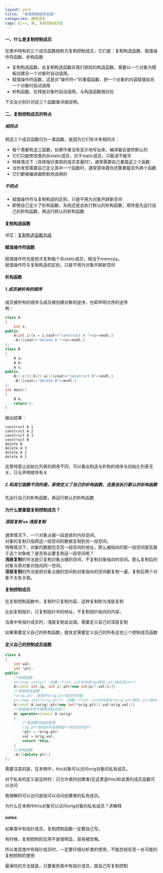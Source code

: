 ```yaml
---
layout: post 
title:  "复制控制成员总结"
categories: 编程语言
tags: [c++, 类, 复制控制成员]
---
```


#### 一、什么是复制控制成员

在类中特有的三个成员函数统称为复制控制成员，它们是：复制构造函数、赋值操作符函数、析构函数  
 - 复制构造函数，此复制构造函数非我们熟知的构造函数。需要以一个对象为模板创建另一个对象时自动调用。  
 - 赋值操作符函数，这是对"操作符="的重载函数，把一个对象的内容赋值给另一个对象时自动调用  
 - 析构函数，在释放对象时自动调用，与构造函数相对应  

下文会分别针对这三个函数做详细说明。  

#### 二、复制控制成员的特点
##### 相同点  
把这三个成员函数归为一类函数，是因为它们有许多相同点：  
 - 每个类都有这三函数，如果作者没有显示地写出来，编译器会提供默认的  
 - 它们只能修改类的非static成员，对于static成员，只能读不能写  
 - 特殊情况下（具体指针类型的成员变量时），通常需要自己重载这三个函数  
 - 当你发现需要自己定义其中一个函数时，通常意味着你还要重载另外两个函数  
 - 它们都被编译器默默地调用的  
##### 不同点
 - 赋值操作符与复制构造的区别，只是不用为对象开辟新空间
 - 即使自己定义了析构函数，系统还是会执行默认的析构函数，顺序是先运行自己的析构函数，再运行默认的析构函数

#### 复制构造函数
详见：[复制构造函数总结](http://windmissing.github.io/%E7%BC%96%E7%A8%8B%E8%AF%AD%E8%A8%80/2012-01/copy-constructor-summarize.html)  

#### 赋值操作符函数

赋值操作符也是依次复制每个非static成员，相当于memcpy。  
赋值操作符与复制构造的区别，只是不用为对象开辟新空间

#### 析构函数  
##### 1.成员被析构的顺序  
成员被析构的顺序与成员被创建对象的逆序，也即声明次序的逆序  
例：  

```c++
class A  
{  
    int x;  
public:  
    A(int i){x = i;cout<<"construct A "<<i<<endl;}  
    ~A(){cout<<"delete A "<<x<<endl;}  
};  
class B  
{  
    A a;  
    A b;  
    A c;  
public:  
    B():c(3),b(2),a(1){cout<<"construct B"<<endl;}  
    ~B(){cout<<"delete B"<<endl;}  
};  
int main()  
{  
    B b;  
    return 0;  
}  
```

输出结果：  

```
construct A 1
construct A 2
construct A 3
construct B
delete B
delete A 3
delete A 2
delete A 1
```

这里特意让初始化列表的顺序不同，可以看出构造与析构的顺序与初始化列表无关，只与声明顺序有关

##### 2.和其它函数不同的是，即使定义了自己的析构函数，还是会执行默认的析构函数

先运行自己的析构函数，再运行默认的析构函数

#### 为什么要重载复制控制成员？
##### 深层复制 vs 浅层复制  
通常情况下，一个对象占据一段连续的内存空间。  
对象的复制只指把这一段空间的数据复制到另一段空间。  
特殊情况下，对象的数据包含另一段空间的地址，那么被指向的那一段空间是否属于这个对象呢？是否有必要复制这一段空间呢？  
**浅层复制**的作法是只复制对象占据的空间，不复制对象指向的空间。那么复制后的对象与原对象对指向同一空间。  
**深层复制**的作法是把对象占据的空间和对象指向的空间都复制一遍，复制后两个对象不太有关联。  
#### 复制控制成员  
在复制控制函数中，复制时只复制内容，这种复制称为浅层复制

比如复制指针，只复制指针中的地址，不复制指针指向的内容。

当类中有指针成员时，浅层复制会出错。需要定义自己的深层复制

如果需要定义自己的析构函数，就肯定需要定义自己的所有这也三个控制成员函数

#### 定义自己的控制成员函数

```c++
class A  
{  
    int val;  
    int *ptr;  
public:  
    /*构造函数 
    ptr(new int(p))：创建一个int，int的内容与p相同，ptr指向该int*/  
    A(const int &p, int i):ptr(new int(p)),val(i){}  
    /*复制构造函数 
    *orig.ptr：取指针orig.ptr指向的内容 
    ptr(new int(*orig.ptr))：创建一个int，int的内容与*orig.ptr相同，ptr指向该int*/  
    A(const A &orig):ptr(new int(*orig.ptr)),val(orig.val){}  
    /*赋值操作符不需要开辟空间*/  
    A& operator=(const A &orig)  
    {  
        /*是函数内容的意思 
        rig.ptr指向的内容赋给ptr指向的内容*/  
        *ptr = *orig.ptr;  
        val = orig.val;  
        return *this;  
    }  
    //析构函数  
    ~A(){delete ptr;}  
};  
```

需要注意的是，在本例中，this对象可以访问orig对象的私有成员。

对于私有的定义是这样的：只允许类的创建者(在这里是this)和该类的成员函数可以访问

我理解的可以访问是指可以访问创建者的私有成员。

为什么在本例中this对象可以访问orig对象的私有成员？求解释

#### notes

如果类中有指针成员，复制控制函数一定要自己写。

有时候，复制控制的应用不是很明显，容易被忽略。

所以发现类中有指针成员时，一定要仔细分析类的使用，不能忽视任意一处可能的复制控制的使用

最保险的方法就是，只要看到类中有指针成员，就自己写复制控制

